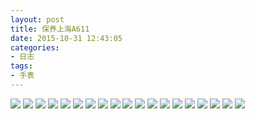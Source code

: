 ```yaml
---
layout: post
title: 保养上海A611
date: 2015-10-31 12:43:05
categories:
- 日志
tags:
- 手表
---
```


![](http://i1328.photobucket.com/albums/w532/xwlogic/IMG_4357_zps4obub1ft.jpg)
![](http://i1328.photobucket.com/albums/w532/xwlogic/IMG_4358_zpsgnl00knf.jpg)
![](http://i1328.photobucket.com/albums/w532/xwlogic/IMG_4359_zpsw4otvzyt.jpg)
![](http://i1328.photobucket.com/albums/w532/xwlogic/IMG_4360_zpsa8yimdyo.jpg)
![](http://i1328.photobucket.com/albums/w532/xwlogic/IMG_4361_zpss3ixaly4.jpg)
![](http://i1328.photobucket.com/albums/w532/xwlogic/IMG_4362_zpsylq7vz02.jpg)
![](http://i1328.photobucket.com/albums/w532/xwlogic/IMG_4363_zps24ceqac1.jpg)
![](http://i1328.photobucket.com/albums/w532/xwlogic/IMG_4365_zpssxjtdvq5.jpg)
![](http://i1328.photobucket.com/albums/w532/xwlogic/IMG_4366_zpsye3nusnl.jpg)
![](http://i1328.photobucket.com/albums/w532/xwlogic/IMG_4367_zpsvwzhjt9c.jpg)
![](http://i1328.photobucket.com/albums/w532/xwlogic/IMG_4368_zpsgbkenhjt.jpg)
![](http://i1328.photobucket.com/albums/w532/xwlogic/IMG_4370_zpsgwp3piyt.jpg)
![](http://i1328.photobucket.com/albums/w532/xwlogic/IMG_4372_zpsphqoezkz.jpg)
![](http://i1328.photobucket.com/albums/w532/xwlogic/IMG_4375_zpsh3knkcyk.jpg)
![](http://i1328.photobucket.com/albums/w532/xwlogic/IMG_4376_zpsnez0pzh8.jpg)
![](http://i1328.photobucket.com/albums/w532/xwlogic/IMG_4377_zpsiveo6nqn.jpg)
![](http://i1328.photobucket.com/albums/w532/xwlogic/IMG_4379_zpsarsq3lic.jpg)
![](http://i1328.photobucket.com/albums/w532/xwlogic/IMG_4380_zpssetfbyrd.jpg)
![](http://i1328.photobucket.com/albums/w532/xwlogic/IMG_4382_zpsdhhbqn0l.jpg)
